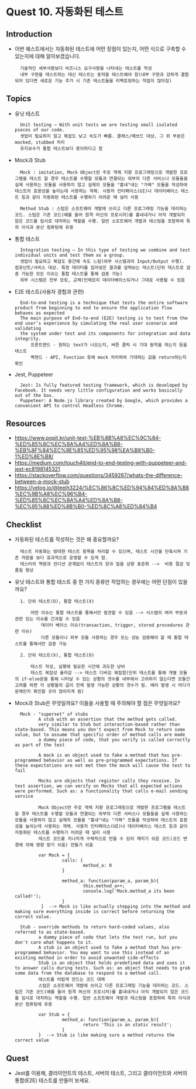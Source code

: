 # Quest 10. 자동화된 테스트

## Introduction
* 이번 퀘스트에서는 자동화된 테스트에 어떤 장점이 있는지, 어떤 식으로 구축할 수 있는지에 대해 알아보겠습니다.

        기술적인 세부사항보다 비즈니스 요구사항을 나타내는 테스트를 작성
        내부 구현을 테스트하는 대신 테스트는 동작을 테스트해야 함(내부 구현과 강하게 결합 되어 있다면 새로운 기능 추가 시 기존 테스트들을 리팩토링하는 작업이 많아짐)

## Topics
* 유닛 테스트

        Unit testing — With unit tests we are testing small isolated pieces of our code.
        셋업이 필요하지 않고 복잡도 낮고 속도가 빠름. 클래스/메쏘드 대상, 그 외 부분은 mocked, stubbed 처리
        유지보수가 통합 테스트보다 용이하다고 함

* Mock과 Stub

        Mock : imitation, Mock Object란 주로 객체 지향 프로그래밍으로 개발한 프로그램을 테스트 할 경우 테스트를 수행할 모듈과 연결되는 외부의 다른 서비스나 모듈들을 실제 사용하는 모듈을 사용하지 않고 실제의 모듈을 "흉내"내는 "가짜" 모듈을 작성하여 테스트의 효용성을 높이는데 사용하는 객체. 사용자 인터페이스(UI)나 데이터베이스 테스트 등과 같이 자동화된 테스트를 수행하기 어려운 때 널리 사용

        Method Stub : 스텁은 소프트웨어 개발에 쓰이고 다른 프로그래밍 기능을 대리하는 코드. 스텁은 기존 코드(예를 들어 원격 머신의 프로시저)를 흉내내거나 아직 개발되지 않은 코드를 임시로 대치하는 역할을 수행. 일반 소프트웨어 개발과 테스팅을 포함하여 특히 이식과 분산 컴퓨팅에 유용

* 통합 테스트

        Integration testing — In this type of testing we combine and test individual units and test them as a group.
        셋업이 필요하고 복잡도 중간에 속도 느림(외부 시스템과의 Input/Output 수행). 컴포넌트/서비스 대상. 특정 데이터를 집어넣은 결과를 살펴보는 테스트(단위 테스트로 검증 가능한 모든 이슈는 통합 테스트를 통해 검증 가능)
        외부 시스템은 전부 모킹, 교체(인메모리 데이터베이스되거나 그대로 사용될 수 있음

* E2E 테스트(사용자 경험과 관련)

        End-to-end testing is a technique that tests the entire software product from beginning to end to ensure the application flow behaves as expected
        The main purpose of End-to-end (E2E) testing is to test from the end user’s experience by simulating the real user scenario and validating 
        the system under test and its components for integration and data integrity.
            프론트엔드 - 원하는 text가 나오는지, 버튼 클릭 시 기대 동작을 하는지 등을 테스트
            벡엔드 - API, Function 등에 mock 처리하여 기대하는 값을 return하는지 확인

* Jest, Puppeteer

        Jest: Is fully featured testing framework, which is developed by Facebook. It needs very little configuration and works basically out of the box.
        Puppeteer: A Node.js library created by Google, which provides a convenient API to control Headless Chrome.

## Resources
* https://www.popit.kr/unit-test-%EB%8B%A8%EC%9C%84-%ED%85%8C%EC%8A%A4%ED%8A%B8-%EB%8F%84%EC%9E%85%ED%95%98%EA%B8%B0-1%ED%8E%B8/
* https://medium.com/touch4it/end-to-end-testing-with-puppeteer-and-jest-ec8198145321
* https://stackoverflow.com/questions/3459287/whats-the-difference-between-a-mock-stub
* https://velog.io/@leejh3224/%EC%86%8C%ED%94%84%ED%8A%B8%EC%9B%A8%EC%96%B4-%ED%85%8C%EC%8A%A4%ED%8A%B8-%EC%95%88%ED%8B%B0-%ED%8C%A8%ED%84%B4

## Checklist
* 자동화된 테스트를 작성하는 것은 왜 중요할까요?

        테스트 자동화는 방대한 테스트 항목을 처리할 수 있으며, 테스트 시간을 단축시켜 기존 자원을 보다 효과적으로 운영할 수 있게 함. 
        테스터의 역량과 컨디션 관계없이 테스트의 양과 질을 상향 표준화 -->  비용 절감 및 품질 향상

* 유닛 테스트와 통합 테스트 중 한 가지 종류만 작업하는 경우에는 어떤 단점이 있을까요?

        1. 단위 테스트(O), 통합 테스트(X)

            어떤 이슈는 통합 테스트를 통해서만 발견할 수 있음 --> 시스템의 여러 부분과 관련 있는 이슈를 간과할 수 있음
                데이터 베이스 이슈(transaction, trigger, stored procedures 관련 이슈)
                다른 모듈이나 외부 모듈 사용하는 경우 또는 성능 검증해야 할 때 통합 테스트를 통해서만 검증 가능

        2. 단위 테스트(X), 통합 테스트(O)
            
            테스트 작성, 실행에 필요한 시간에 과도한 낭비
            테스트 복잡성 올라감 --> 테스트 디버깅 복잡함(단위 테스트를 통해 개별 모듈의 if-else문을 통해 나타날 수 있는 상황의 갯수를 내부에서 고려하지 않는다면 모듈간 고려를 하면 각 상황들의 곱이 전체 발생 가능한 상황의 갯수가 됨. 에러 발생 시 어디가 문제인지 확인할 곳이 많아지게 됨)
            
* Mock과 Stub은 무엇일까요? 이들을 사용할 때 주의해야 할 점은 무엇일까요?

        Mock - "superset" of stubs
               A stub with an assertion that the method gets called. 
               very similar to Stub but interaction-based rather than state-based. This means you don't expect from Mock to return some value, but to assume that specific order of method calls are made
               a dummy piece of code, that you verify is called correctly as part of the test

               A mock is an object used to fake a method that has pre-programmed behavior as well as pre-programmed expectations. If these expectations are not met then the mock will cause the test to fail

               Mocks are objects that register calls they receive. In test assertion, we can verify on Mocks that all expected actions were performed. Such as: a functionality that calls e-mail sending service

               Mock Object란 주로 객체 지향 프로그래밍으로 개발한 프로그램을 테스트 할 경우 테스트를 수행할 모듈과 연결되는 외부의 다른 서비스나 모듈들을 실제 사용하는 모듈을 사용하지 않고 실제의 모듈을 "흉내"내는 "가짜" 모듈을 작성하여 테스트의 효용성을 높이는데 사용하는 객체. 사용자 인터페이스(UI)나 데이터베이스 테스트 등과 같이 자동화된 테스트를 수행하기 어려운 때 널리 사용
               테스트 코드를 지나치게 구체적으로 만들 수 있어 깨지기 쉬운 코드(코드 변경에 의해 영향 받기 쉬움) 만들기 쉬움

               var Mock = {
                        calls: {
                                method_a: 0
                        }

                        method_a: function(param_a, param_b){
                                this.method_a++; 
                                console.log('Mock.method_a its been called!');
                        }
                }  --> Mock is like actually stepping into the method and making sure everything inside is correct before returning the correct value.

        Stub - override methods to return hard-coded values, also referred to as state-based. 
               a dummy piece of code that lets the test run, but you don't care what happens to it.
               A stub is an object used to fake a method that has pre-programmed behavior. You may want to use this instead of an existing method in order to avoid unwanted side-effects
               Stub is an object that holds predefined data and uses it to answer calls during tests. Such as: an object that needs to grab some data from the database to respond to a method call.
               테스트를 어렵게 만드는 코드 대체
               스텁은 소프트웨어 개발에 쓰이고 다른 프로그래밍 기능을 대리하는 코드. 스텁은 기존 코드(예를 들어 원격 머신의 프로시저)를 흉내내거나 아직 개발되지 않은 코드를 임시로 대치하는 역할을 수행. 일반 소프트웨어 개발과 테스팅을 포함하여 특히 이식과 분산 컴퓨팅에 유용

               var Stub = {
                        method_a: function(param_a, param_b){
                                return 'This is an static result';
                        }
               }  --> Stub is like making sure a method returns the correct value

## Quest
* Jest를 이용해, 클라이언트의 테스트, 서버의 테스트, 그리고 클라이언트와 서버의 통합(E2E) 테스트를 만들어 보세요.
